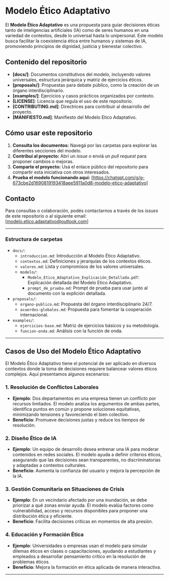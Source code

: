 # Modelo Ético Adaptativo

El **Modelo Ético Adaptativo** es una propuesta para guiar decisiones éticas tanto de inteligencias artificiales (IA) como de seres humanos en una variedad de contextos, desde lo universal hasta lo unipersonal. Este modelo busca facilitar la coexistencia ética entre humanos y sistemas de IA, promoviendo principios de dignidad, justicia y bienestar colectivo.

## Contenido del repositorio

- **[docs/]**: Documentos constitutivos del modelo, incluyendo valores universales, estructura jerárquica y matriz de ejercicios éticos.
- **[proposals/]**: Propuestas para debate público, como la creación de un órgano interdisciplinario.
- **[examples/]**: Ejercicios y casos prácticos organizados por contexto.
- **[LICENSE]**: Licencia que regula el uso de este repositorio.
- **[CONTRIBUTING.md]**: Directrices para contribuir al desarrollo del proyecto.
- **[MANIFIESTO.md]**: Manifiesto del Modelo Etico Adaptativo.

## Cómo usar este repositorio

1. **Consulta los documentos:** Navegá por las carpetas para explorar las diferentes secciones del modelo.
2. **Contribuí al proyecto:** Abrí un *issue* o enviá un *pull request* para proponer cambios o mejoras.
3. **Comparte el proyecto:** Usá el enlace público del repositorio para compartir esta iniciativa con otros interesados.
4. **Prueba el modelo funcionando aquí:** [https://chatgpt.com/g/g-673cbe2d1690819193418aee5911a0d8-modelo-etico-adaptativo]

## Contacto
Para consultas o colaboración, podés contactarnos a través de los *issues* de este repositorio o al siguiente email: [modelo.etico.adaptativo@outlook.com]

---

### **Estructura de carpetas**
- `docs/`:
  - `introduccion.md`: Introducción al Modelo Ético Adaptativo.
  - `contextos.md`: Definiciones y jerarquías de los contextos éticos.
  - `valores.md`: Lista y compromisos de los valores universales.
  - `modelo/`:
    - `Modelo_Etico_Adaptativo_Explicación_Detallada.pdf`: Explicación detallada del Modelo Etico Adaptativo.
    - `prompt_de_prueba.md`: Prompt de prueba para usar junto al documento con la explición detallada.
- `proposals/`:
  - `organo-publico.md`: Propuesta del órgano interdisciplinario 24/7.
  - `acuerdos-globales.md`: Propuesta para fomentar la cooperación internacional.
- `examples/`:
  - `ejercicios-base.md`: Matriz de ejercicios básicos y su metodología.
  - `funcion-onda.md`: Análisis con la función de onda.

---
## Casos de Uso del Modelo Ético Adaptativo

El Modelo Ético Adaptativo tiene el potencial de ser aplicado en diversos contextos donde la toma de decisiones requiere balancear valores éticos complejos. Aquí presentamos algunos escenarios:

### 1. Resolución de Conflictos Laborales
- **Ejemplo**: Dos departamentos en una empresa tienen un conflicto por recursos limitados. El modelo analiza los argumentos de ambas partes, identifica puntos en común y propone soluciones equitativas, minimizando tensiones y favoreciendo el bien colectivo.  
- **Beneficio**: Promueve decisiones justas y reduce los tiempos de resolución.

### 2. Diseño Ético de IA
- **Ejemplo**: Un equipo de desarrollo desea entrenar una IA para moderar contenidos en redes sociales. El modelo ayuda a definir criterios éticos, asegurando que las decisiones sean transparentes, no discriminatorias y adaptadas a contextos culturales.  
- **Beneficio**: Aumenta la confianza del usuario y mejora la percepción de la IA.

### 3. Gestión Comunitaria en Situaciones de Crisis
- **Ejemplo**: En un vecindario afectado por una inundación, se debe priorizar a qué zonas enviar ayuda. El modelo evalúa factores como vulnerabilidad, acceso y recursos disponibles para proponer una distribución ética y eficiente.  
- **Beneficio**: Facilita decisiones críticas en momentos de alta presión.

### 4. Educación y Formación Ética
- **Ejemplo**: Universidades o empresas usan el modelo para simular dilemas éticos en clases o capacitaciones, ayudando a estudiantes y empleados a desarrollar pensamiento crítico en la resolución de problemas éticos.  
- **Beneficio**: Mejora la formación en ética aplicada de manera interactiva.
---
